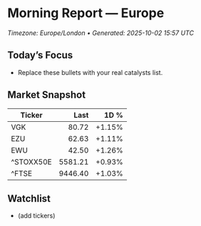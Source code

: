 # Morning Report — Europe
_Timezone: Europe/London • Generated: 2025-10-02 15:57 UTC_

## Today’s Focus
- Replace these bullets with your real catalysts list.

## Market Snapshot
| Ticker | Last | 1D % |
|---|---:|---:|
| VGK | 80.72 | +1.15% |
| EZU | 62.63 | +1.11% |
| EWU | 42.50 | +1.26% |
| ^STOXX50E | 5581.21 | +0.93% |
| ^FTSE | 9446.40 | +1.03% |

## Watchlist
- (add tickers)
